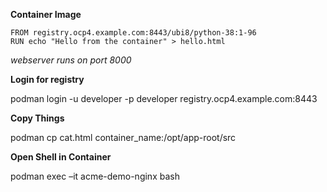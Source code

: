 **Container Image**

```
FROM registry.ocp4.example.com:8443/ubi8/python-38:1-96
RUN echo "Hello from the container" > hello.html
```
*webserver runs on port 8000*

**Login for registry**

podman login -u developer -p developer registry.ocp4.example.com:8443

**Copy Things**

podman cp cat.html container_name:/opt/app-root/src

**Open Shell in Container**

podman exec –it acme-demo-nginx bash 
